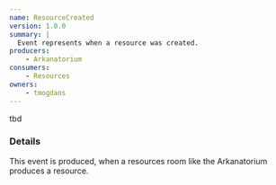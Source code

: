 ```yaml
---
name: ResourceCreated
version: 1.0.0
summary: |
  Event represents when a resource was created.
producers:
    - Arkanatorium
consumers:
    - Resources
owners:
    - tmogdans
---
```


<Admonition>tbd</Admonition>

### Details

This event is produced, when a resources room like the Arkanatorium produces a resource.

<NodeGraph title="Consumer / Producer Diagram" />

<Schema />
